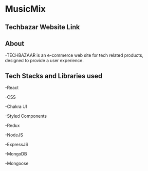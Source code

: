 # MusicMix

## Techbazar Website Link


## About

-TECHBAZAAR is an e-commerce web site for tech related products, designed to provide a user experience.


## Tech Stacks and Libraries used

-React

-CSS

-Chakra UI

-Styled Components

-Redux

-NodeJS

-ExpressJS

-MongoDB

-Mongoose






